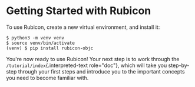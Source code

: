 # Getting Started with Rubicon

To use Rubicon, create a new virtual environment, and install it:

``` console
$ python3 -m venv venv
$ source venv/bin/activate
(venv) $ pip install rubicon-objc
```

You're now ready to use Rubicon! Your next step is to work through the
`/tutorial/index`{.interpreted-text role="doc"}, which will take you
step-by-step through your first steps and introduce you to the important
concepts you need to become familiar with.
